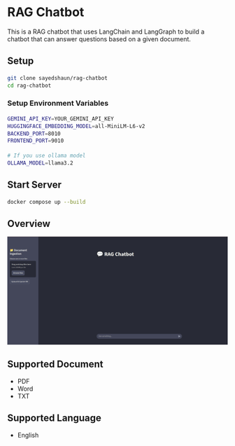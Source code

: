 # RAG Chatbot

This is a RAG chatbot that uses LangChain and LangGraph to build a chatbot that can answer questions based on a given document.

## Setup

```bash
git clone sayedshaun/rag-chatbot
cd rag-chatbot
```
### Setup Environment Variables

```bash
GEMINI_API_KEY=YOUR_GEMINI_API_KEY
HUGGINGFACE_EMBEDDING_MODEL=all-MiniLM-L6-v2
BACKEND_PORT=8010
FRONTEND_PORT=9010

# If you use ollama model
OLLAMA_MODEL=llama3.2
```

## Start Server
```bash
docker compose up --build
```

## Overview

![alt text](docs/image.png)

## Supported Document
- PDF
- Word
- TXT


## Supported Language
- English
